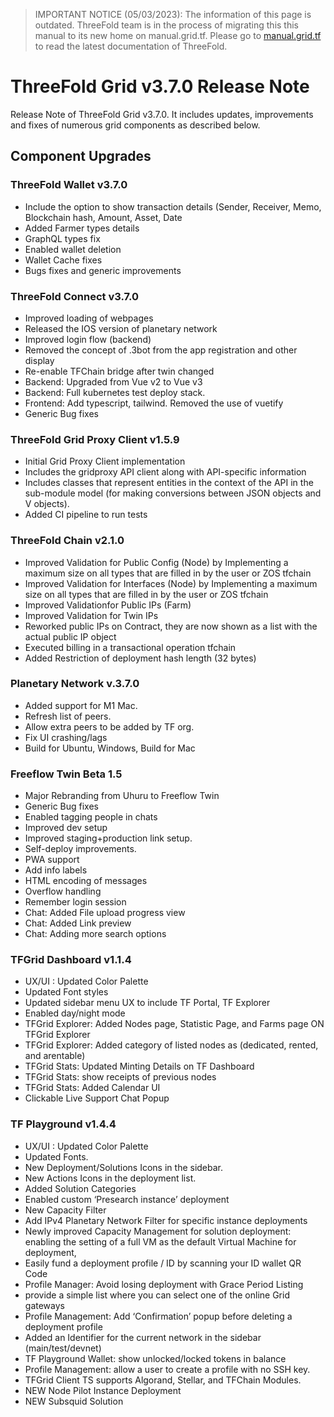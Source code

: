 > IMPORTANT NOTICE (05/03/2023): 
The information of this page is outdated. ThreeFold team is in the process of migrating this this manual to its new home on manual.grid.tf. Please go to [manual.grid.tf](https://manual.grid.tf/) to read the latest documentation of ThreeFold.

# ThreeFold Grid v3.7.0 Release Note

Release Note of ThreeFold Grid v3.7.0.
It includes updates, improvements and fixes of numerous grid components as described below.


## Component Upgrades

### ThreeFold Wallet v3.7.0
- Include the option to show transaction details (Sender, Receiver, Memo, Blockchain hash, Amount, Asset, Date
- Added Farmer types details
- GraphQL types fix
- Enabled wallet deletion 
- Wallet Cache fixes
- Bugs fixes and generic improvements

### ThreeFold Connect v3.7.0
- Improved loading of webpages
- Released the IOS version of planetary network
- Improved login flow (backend)
- Removed the concept of .3bot from the app registration and other display
- Re-enable TFChain bridge after twin changed
- Backend: Upgraded from  Vue v2 to Vue v3
- Backend: Full kubernetes test deploy stack.
- Frontend: Add typescript, tailwind. Removed the use of vuetify
- Generic Bug fixes


### ThreeFold Grid Proxy Client v1.5.9
- Initial Grid Proxy Client  implementation
- Includes the gridproxy API client along with API-specific information
- Includes classes that represent entities in the context of the API in the sub-module model (for making conversions between JSON objects and V objects).
- Added CI pipeline to run tests


### ThreeFold Chain v2.1.0
- Improved Validation for Public Config (Node) by Implementing a maximum size on all types that are filled in by the user or ZOS tfchain
- Improved Validation for Interfaces (Node) by Implementing a maximum size on all types that are filled in by the user or ZOS tfchain
- Improved Validationfor Public IPs (Farm)
- Improved Validation for Twin IPs
- Reworked public IPs on Contract, they are now shown as a list with the actual public IP object
- Executed billing in a transactional operation tfchain
- Added Restriction of deployment hash length (32 bytes)

### Planetary Network v.3.7.0
- Added support for M1 Mac.
- Refresh list of peers.
- Allow extra peers to be added by TF org.
- Fix UI crashing/lags
- Build for Ubuntu, Windows, Build for Mac

### Freeflow Twin Beta 1.5
- Major Rebranding from Uhuru to Freeflow Twin
- Generic Bug fixes
- Enabled tagging people in chats
- Improved dev setup
- Improved staging+production link setup.
- Self-deploy improvements.
- PWA support
- Add info labels
- HTML encoding of messages
- Overflow handling
- Remember login session
- Chat: Added File upload progress view
- Chat: Added Link preview
- Chat: Adding more search options

### TFGrid Dashboard v1.1.4 
- UX/UI : Updated Color Palette
- Updated Font styles
- Updated sidebar menu UX to include TF Portal, TF Explorer
- Enabled day/night mode 
- TFGrid Explorer: Added Nodes page, Statistic Page, and Farms page ON TFGrid Explorer
- TFGrid Explorer: Added category of listed nodes as (dedicated, rented, and arentable)
- TFGrid Stats: Updated Minting Details on TF Dashboard
- TFGrid Stats: show receipts of previous nodes
- TFGrid Stats: Added Calendar UI
- Clickable Live Support Chat Popup

### TF Playground v1.4.4
- UX/UI : Updated Color Palette
- Updated Fonts.
- New Deployment/Solutions Icons in the sidebar.
- New Actions Icons in the deployment list.
- Added Solution Categories
- Enabled custom ‘Presearch instance’ deployment
- New Capacity Filter 
- Add IPv4 Planetary Network Filter for specific instance deployments
- Newly improved Capacity Management for solution deployment: enabling the setting of a full VM as the default Virtual Machine for deployment, 
- Easily fund a deployment profile / ID by scanning your ID wallet QR Code
- Profile Manager: Avoid losing deployment with Grace Period Listing
- provide a simple list where you can select one of the online Grid gateways 
- Profile Management: Add ‘Confirmation’ popup before deleting a deployment profile
- Added an Identifier for the current network in the sidebar (main/test/devnet)
- TF Playground Wallet: show unlocked/locked tokens in balance
- Profile Management: allow a user to create a profile with no SSH key.
- TFGrid Client TS supports Algorand, Stellar, and TFChain Modules.
- NEW Node Pilot Instance Deployment
- NEW Subsquid Solution


